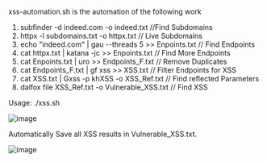 xss-automation.sh is the automation of the following work

1. subfinder -d indeed.com -o indeed.txt                                //Find Subdomains
2. httpx -l subdomains.txt -o httpx.txt                                 // Live Subdomains
3. echo "indeed.com" | gau --threads 5 >> Enpoints.txt                  // Find Endpoints
4. cat httpx.txt | katana -jc >> Enpoints.txt                           // Find More Endpoints  
5. cat Enpoints.txt | uro >> Endpoints_F.txt                            // Remove Duplicates
6. cat Endpoints_F.txt | gf xss >> XSS.txt                              // Filter Endpoints for XSS
7. cat XSS.txt | Gxss -p khXSS -o XSS_Ref.txt                           // Find reflected Parameters
8. dalfox file XSS_Ref.txt -o Vulnerable_XSS.txt                        // Find XSS

Usage:
./xss.sh

![image](https://github.com/dirtycoder0124/xss/assets/16449867/480b5b4e-4fb8-45f6-81f3-2bb15fa4ad8c)

Automatically Save all XSS results in Vulnerable_XSS.txt.


![image](https://github.com/dirtycoder0124/xss/assets/16449867/4120e187-3c49-41cf-ab17-da2315f120e8)
